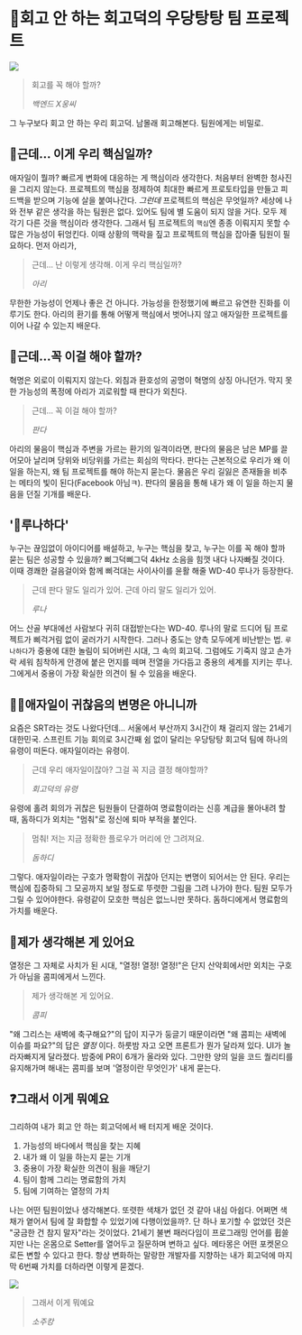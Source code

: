 # 🦆회고 안 하는 회고덕의 우당탕탕 팀 프로젝트

![](https://velog.velcdn.com/images/sojukang/post/5800e95b-3073-4f2e-96e3-37b64e36b04a/image.jpg)

> 회고를 꼭 해야 할까?
>
> _백엔드 X웅씨_

그 누구보다 회고 안 하는 우리 회고덕. 남몰래 회고해본다. 팀원에게는 비밀로. 

## 👊근데... 이게 우리 핵심일까?
애자일이 뭘까? 빠르게 변화에 대응하는 게 핵심이라 생각한다. 처음부터 완벽한 청사진을 그리지 않는다. 프로젝트의 핵심을 정제하여 최대한 빠르게 프로토타입을 만들고 피드백을 받으며 기능에 살을 붙여나간다. _그런데_ 프로젝트의 핵심은 무엇일까? 세상에 나와 전부 같은 생각을 하는 팀원은 없다. 있어도 팀에 별 도움이 되지 않을 거다. 모두 제각기 다른 것을 핵심이라 생각한다. 그래서 팀 프로젝트의 `핵심`엔 종종 이뤄지지 못할 수많은 가능성이 뒤엉킨다. 이때 상황의 맥락을 짚고 프로젝트의 핵심을 잡아줄 팀원이 필요하다. 먼저 아리가, 

> 근데... 난 이렇게 생각해.
> 이게 우리 핵심일까?
>
> _아리_

무한한 가능성이 언제나 좋은 건 아니다. 가능성을 한정했기에 빠르고 유연한 진화를 이루기도 한다. 아리의 환기를 통해 어떻게 핵심에서 벗어나지 않고 애자일한 프로젝트를 이어 나갈 수 있는지 배운다.

## 🐼근데...꼭 이걸 해야 할까?
혁명은 외로이 이뤄지지 않는다. 외침과 환호성의 공명이 혁명의 상징 아니던가. 막지 못한 가능성의 폭정에 아리가 괴로워할 때 판다가 외친다. 

> 근데... 
> 꼭 이걸 해야 할까?
>
> _판다_

아리의 물음이 핵심과 주변을 가르는 환기의 일격이라면, 판다의 물음은 남은 MP를 끌어모아 날리며 당위와 비당위를 가르는 회심의 막타다. 판다는 근본적으로 우리가 왜 이 일을 하는지, 왜 팀 프로젝트를 해야 하는지 묻는다. 물음은 우리 길잃은 존재들을 비추는 메타의 빛이 된다(Facebook 아님ㅋ). 판다의 물음을 통해 내가 왜 이 일을 하는지 물음을 던질 기개를 배운다. 

## '🌙루나하다'
누구는 끊임없이 아이디어를 배설하고, 누구는 핵심을 찾고, 누구는 이를 꼭 해야 할까 묻는 팀은 성공할 수 있을까? 삐그덕삐그덕 4kHz 소음을 힘껏 내다 나자빠질 것이다. 이때 경쾌한 걸음걸이와 함께 삐걱대는 사이사이를 윤활 해줄 WD-40 루나가 등장한다. 

> 근데 판다 말도 일리가 있어. 
> 근데 아리 말도 일리가 있어.
>
> _루나_

어느 산골 부대에선 사람보다 귀히 대접받는다는 WD-40. 루나의 말로 드디어 팀 프로젝트가 삐걱거림 없이 굴러가기 시작한다. 그러나 중도는 양측 모두에게 비난받는 법. `루나하다`가 중용에 대한 놀림이 되어버린 시대, 그 속의 회고덕. 그럼에도 기죽지 않고 손가락 세워 침착하게 안경에 붙은 먼지를 떼며 전열을 가다듬고 중용의 세계를 지키는 루나. 그에게서 중용이 가장 확실한 의견이 될 수 있음을 배운다. 

## 🧔‍♀️애자일이 귀찮음의 변명은 아니니까
요즘은 SRT라는 것도 나왔다던데... 서울에서 부산까지 3시간이 채 걸리지 않는 21세기 대한민국. 스프린트 기능 회의로 3시간째 쉼 없이 달리는 우당탕탕 회고덕 팀에 하나의 유령이 떠돈다. 애자일이라는 유령이.

> 근데 우리 애자일이잖아?
그걸 꼭 지금 결정 해야할까?
>
> _회고덕의 유령_

유령에 홀려 회의가 귀찮은 팀원들이 단결하여 명료함이라는 신흥 계급을 몰아내려 할 때, 돔하디가 외치는 "멈춰"로 정신에 퇴마 부적을 붙인다.

> 멈춰! 
> 저는 지금 정확한 플로우가 머리에 안 그려져요.
>
> _돔하디_

그렇다. 애자일이라는 구호가 명확함이 귀찮아 던지는 변명이 되어서는 안 된다. 우리는 핵심에 집중하되 그 모공까지 보일 정도로 뚜렷한 그림을 그려 나가야 한다. 팀원 모두가 그릴 수 있어야한다. 유령같이 모호한 핵심은 없느니만 못하다. 돔하디에게서 명료함의 가치를 배운다. 

## 🦕제가 생각해본 게 있어요
열정은 그 자체로 사치가 된 시대, "열정! 열정! 열정!"은 단지 산악회에서만 외치는 구호가 아님을 콤피에게서 느낀다. 

> 제가 생각해본 게 있어요.
>
> _콤피_

"왜 그리스는 새벽에 축구해요?"의 답이 지구가 둥글기 때문이라면 "왜 콤피는 새벽에 이슈를 파요?"의 답은 _열정_ 이다. 하룻밤 자고 오면 프론트가 뭔가 달라져 있다. UI가 놀라자빠지게 달라졌다. 밤중에 PR이 6개가 올라와 있다. 그만한 양의 일을 코드 퀄리티를 유지해가며 해내는 콤피를 보며 '열정이란 무엇인가' 내게 묻는다.

## ❓그래서 이게 뭐예요
그리하여 내가 회고 안 하는 회고덕에서 배 터지게 배운 것이다. 

1. 가능성의 바다에서 핵심을 찾는 지혜
2. 내가 왜 이 일을 하는지 묻는 기개
3. 중용이 가장 확실한 의견이 됨을 깨닫기 
4. 팀이 함께 그리는 명료함의 가치
5. 팀에 기여하는 열정의 가치

나는 어떤 팀원이었나 생각해본다. 또렷한 색채가 없던 것 같아 내심 아쉽다. 어쩌면 색채가 옅어서 팀에 잘 화합할 수 있었기에 다행이었을까?. 단 하나 포기할 수 없었던 것은 "궁금한 건 참지 말자"라는 것이었다. 21세기 불변 패러다임이 프로그래밍 언어를 휩쓸지만 나는 온몸으로 Setter를 열어두고 질문하며 변하고 싶다. 메타몽은 어떤 포켓몬으로든 변할 수 있다고 한다. 항상 변화하는 말랑한 개발자를 지향하는 내가 회고덕에 마지막 6번째 가치를 더하라면 이렇게 묻겠다. 

![](https://velog.velcdn.com/images/sojukang/post/41f01568-8101-4c5f-b958-1fcf2d0bc8e8/image.png)


> 그래서 이게 뭐예요
>
> _소주캉_
